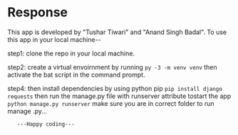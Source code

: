 # Response
This app is developed by "Tushar Tiwari" and "Anand Singh Badal". 
To use this app in your local machine--

step1: clone the repo in your local machine.

step2: create a virtual envoirnment by running
       ```py -3 -m venv venv```
       then activate the bat script in the command prompt.
       
step4: then install dependencies by using python pip 
       ```pip install django requests```
       then run the manage.py file with runserver attribute tostart the app
       ```python manage.py runserver```
       make sure you are in correct folder to run manage .py...

       ---Happy coding---
